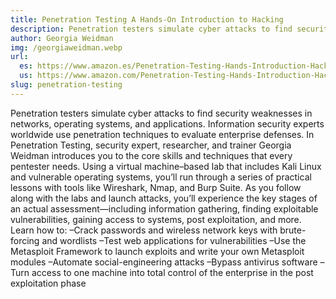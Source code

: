 ```yaml
---
title: Penetration Testing A Hands-On Introduction to Hacking
description: Penetration testers simulate cyber attacks to find security weaknesses in networks, operating systems, and applications.
author: Georgia Weidman
img: /georgiaweidman.webp
url:
  es: https://www.amazon.es/Penetration-Testing-Hands-Introduction-Hacking/dp/1593275641
  us: https://www.amazon.com/Penetration-Testing-Hands-Introduction-Hacking/dp/1593275641
slug: penetration-testing
---
```


Penetration testers simulate cyber attacks to find security weaknesses in networks, operating systems, and applications. Information security experts worldwide use penetration techniques to evaluate enterprise defenses.
In Penetration Testing, security expert, researcher, and trainer Georgia Weidman introduces you to the core skills and techniques that every pentester needs. Using a virtual machine–based lab that includes Kali Linux and vulnerable operating systems, you’ll run through a series of practical lessons with tools like Wireshark, Nmap, and Burp Suite. As you follow along with the labs and launch attacks, you’ll experience the key stages of an actual assessment—including information gathering, finding exploitable vulnerabilities, gaining access to systems, post exploitation, and more.
Learn how to:
–Crack passwords and wireless network keys with brute-forcing and wordlists
–Test web applications for vulnerabilities
–Use the Metasploit Framework to launch exploits and write your own Metasploit modules
–Automate social-engineering attacks
–Bypass antivirus software
–Turn access to one machine into total control of the enterprise in the post exploitation phase
